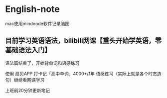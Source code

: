 # English-note

mac使用mindnode软件记录脑图

目前学习英语语法，bilibili网课【重头开始学英语，零基础语法入门】
----
语法篇结束了，开始背单词和语感练习

使用 扇贝APP 打卡记「高中单词」4000+/1年
语感练习（实际上就是各个时态造句）继续看网课学习

上班前20分钟更新笔记
